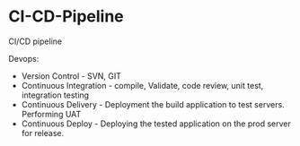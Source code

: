 # CI-CD-Pipeline
CI/CD pipeline 

Devops:

* Version Control - SVN, GIT 
* Continuous Integration - compile, Validate, code review, unit test, integration testing
* Continuous Delivery - Deployment the build application to test servers. Performing UAT
* Continuous Deploy - Deploying the tested application on the prod server for release.

